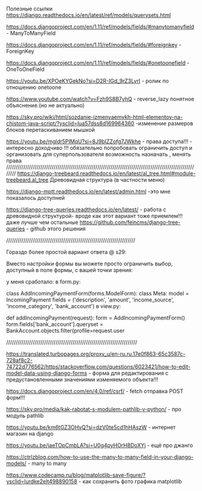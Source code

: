 Полезные ссылки
https://django.readthedocs.io/en/latest/ref/models/querysets.html

https://docs.djangoproject.com/en/1.11/ref/models/fields/#manytomanyfield   - ManyToManyField 

https://docs.djangoproject.com/en/1.11/ref/models/fields/#foreignkey   -ForeignKey 

https://docs.djangoproject.com/en/1.11/ref/models/fields/#onetoonefield  -OneToOneField

https://youtu.be/XPOeKYGekNo?si=D2R-IGd_9rZ3LyrI  - ролик по отношению onetoone 

https://www.youtube.com/watch?v=Fzh9S8B7yhQ - reverse_lazy   понятное объяснение.(но не актуально)

https://sky.pro/wiki/html/sozdanie-izmenyaemykh-html-elementov-na-chistom-java-script/?ysclid=lua57dss8d169964360  -изменение размеров блоков перетаскиванием мышкой

https://youtu.be/mgldr5PIMqU?si=8J9bIZZofg7JWkhe   - права доступа!!! - интересно доходчиво !!!  обязательно попробовать ограничить доступ и организовать для суперпользователя возможность  назначать , менять 
права
////////////////////////////////////////////////////////////////////////////////////////////////////////
https://django-treebeard.readthedocs.io/en/latest/al_tree.html#module-treebeard.al_tree  Древовидная структура (в частности меню)


https://django-mptt.readthedocs.io/en/latest/admin.html  -это мне показалось доступней

https://django-tree-queries.readthedocs.io/en/latest/ - работа с древовидной структурой- вроде как этот вариант тоже приемлем!!! даже лучше чем остальные
https://github.com/feincms/django-tree-queries - github этого решения

////////////////////////////////////////////////////////////////////

Гораздо более простой вариант ответа @ s29:

Вместо настройки формы вы можете просто ограничить выбор, доступный в поле формы, с вашей точки зрения:

у меня сработало: в form.py:

class AddIncomingPaymentForm(forms.ModelForm):
    class Meta: 
        model = IncomingPayment
        fields = ('description', 'amount', 'income_source', 'income_category', 'bank_account')
в view.py:

def addIncomingPayment(request):
    form = AddIncomingPaymentForm()
    form.fields['bank_account'].queryset = BankAccount.objects.filter(profile=request.user

/////////////////////////////////////////////////////////////////////

https://translated.turbopages.org/proxy_u/en-ru.ru.17e0f863-65c3587c-728af8c2-74722d776562/https/stackoverflow.com/questions/6023421/how-to-edit-model-data-using-django-forms - форма для редактирования с предустановленными значениями изменяемого объекта!!!

https://docs.djangoproject.com/en/4.0/ref/csrf/ - fetch отправка POST форм!!!


https://sky.pro/media/kak-rabotat-s-modulem-pathlib-v-python/ - про модуль pathlib

https://youtu.be/km6tGZ3OHvQ?si=dzV0te5cd1hHAszW  - интернет магазин на django


https://youtu.be/jaeTOpCmbLA?si=U0g4pyHOrH8DoXYj - ещё про джанго

https://ctrlzblog.com/how-to-use-the-many-to-many-field-in-your-django-models/    -  many to many

https://www.codecamp.ru/blog/matplotlib-save-figure/?ysclid=lurdke2elt498890158 - как сохранить фото графика matplotlib
